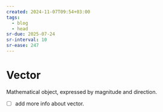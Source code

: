 ```yaml
---
created: 2024-11-07T09:54+03:00
tags:
  - blog
  - head
sr-due: 2025-07-24
sr-interval: 10
sr-ease: 247
---
```


# Vector

Mathematical object, expressed by magnitude and direction.

- [ ] add more info about vector.

